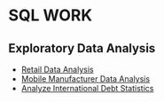 
# SQL WORK
## Exploratory Data Analysis
- [Retail Data Analysis](/SQL/Retail%20Data%20Analysis)
- [Mobile Manufacturer Data Analysis](/SQL/Mobile%20Manufacturer%20Data%20Analysis)
- [Analyze International Debt Statistics](/SQL/Analyze%20International%20Debt%20Statistics/notebook.ipynb)

